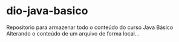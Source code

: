# dio-java-basico
Repositorio para armazenar todo o conteúdo do curso Java Básico
Alterando o conteúdo de um arquivo de forma local...
